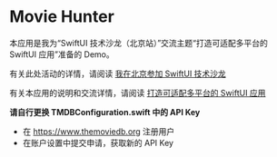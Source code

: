 # Movie Hunter

本应用是我为“SwiftUI 技术沙龙（北京站）”交流主题“打造可适配多平台的 SwiftUI 应用”准备的 Demo。

有关此处活动的详情，请阅读 [我在北京参加 SwiftUI 技术沙龙](https://www.fatbobman.com/posts/attended-SwiftUI-salon-in-Beijing/)

有关本应用的说明和交流详情，请阅读 [打造可适配多平台的 SwiftUI 应用](https://www.fatbobman.com/posts/building-multiple-platforms-SwiftUI-App/)


**请自行更换 TMDBConfiguration.swift 中的 API Key**

* 在 https://www.themoviedb.org 注册用户
* 在账户设置中提交申请，获取新的 API Key
